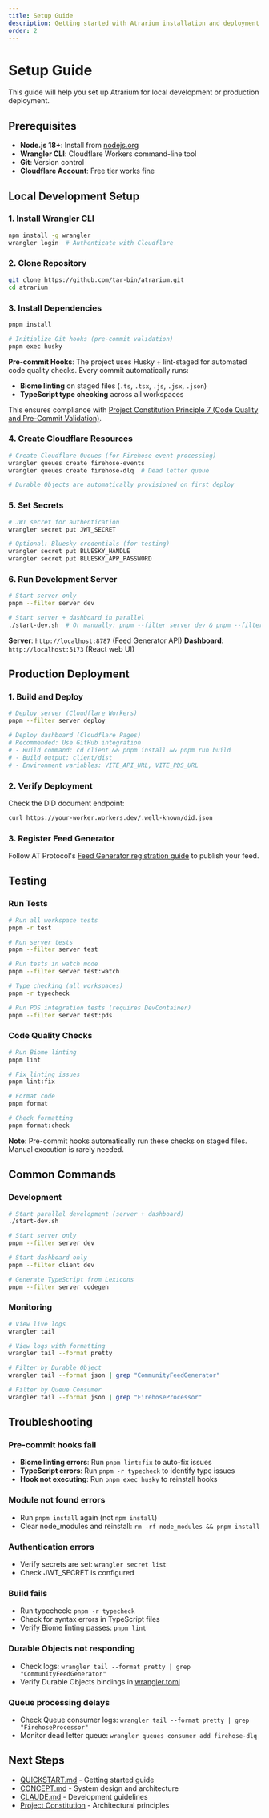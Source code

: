 ```yaml
---
title: Setup Guide
description: Getting started with Atrarium installation and deployment
order: 2
---
```


# Setup Guide

This guide will help you set up Atrarium for local development or production deployment.

## Prerequisites

- **Node.js 18+**: Install from [nodejs.org](https://nodejs.org/)
- **Wrangler CLI**: Cloudflare Workers command-line tool
- **Git**: Version control
- **Cloudflare Account**: Free tier works fine

## Local Development Setup

### 1. Install Wrangler CLI

```bash
npm install -g wrangler
wrangler login  # Authenticate with Cloudflare
```

### 2. Clone Repository

```bash
git clone https://github.com/tar-bin/atrarium.git
cd atrarium
```

### 3. Install Dependencies

```bash
pnpm install

# Initialize Git hooks (pre-commit validation)
pnpm exec husky
```

**Pre-commit Hooks**: The project uses Husky + lint-staged for automated code quality checks. Every commit automatically runs:
- **Biome linting** on staged files (`.ts`, `.tsx`, `.js`, `.jsx`, `.json`)
- **TypeScript type checking** across all workspaces

This ensures compliance with [Project Constitution Principle 7 (Code Quality and Pre-Commit Validation)](.specify/memory/constitution.md#principle-7-code-quality-and-pre-commit-validation).

### 4. Create Cloudflare Resources

```bash
# Create Cloudflare Queues (for Firehose event processing)
wrangler queues create firehose-events
wrangler queues create firehose-dlq  # Dead letter queue

# Durable Objects are automatically provisioned on first deploy
```

### 5. Set Secrets

```bash
# JWT secret for authentication
wrangler secret put JWT_SECRET

# Optional: Bluesky credentials (for testing)
wrangler secret put BLUESKY_HANDLE
wrangler secret put BLUESKY_APP_PASSWORD
```

### 6. Run Development Server

```bash
# Start server only
pnpm --filter server dev

# Start server + dashboard in parallel
./start-dev.sh  # Or manually: pnpm --filter server dev & pnpm --filter client dev
```

**Server**: `http://localhost:8787` (Feed Generator API)
**Dashboard**: `http://localhost:5173` (React web UI)

## Production Deployment

### 1. Build and Deploy

```bash
# Deploy server (Cloudflare Workers)
pnpm --filter server deploy

# Deploy dashboard (Cloudflare Pages)
# Recommended: Use GitHub integration
# - Build command: cd client && pnpm install && pnpm run build
# - Build output: client/dist
# - Environment variables: VITE_API_URL, VITE_PDS_URL
```

### 2. Verify Deployment

Check the DID document endpoint:

```bash
curl https://your-worker.workers.dev/.well-known/did.json
```

### 3. Register Feed Generator

Follow AT Protocol's [Feed Generator registration guide](https://docs.bsky.app/docs/starter-templates/custom-feeds) to publish your feed.

## Testing

### Run Tests

```bash
# Run all workspace tests
pnpm -r test

# Run server tests
pnpm --filter server test

# Run tests in watch mode
pnpm --filter server test:watch

# Type checking (all workspaces)
pnpm -r typecheck

# Run PDS integration tests (requires DevContainer)
pnpm --filter server test:pds
```

### Code Quality Checks

```bash
# Run Biome linting
pnpm lint

# Fix linting issues
pnpm lint:fix

# Format code
pnpm format

# Check formatting
pnpm format:check
```

**Note**: Pre-commit hooks automatically run these checks on staged files. Manual execution is rarely needed.

## Common Commands

### Development

```bash
# Start parallel development (server + dashboard)
./start-dev.sh

# Start server only
pnpm --filter server dev

# Start dashboard only
pnpm --filter client dev

# Generate TypeScript from Lexicons
pnpm --filter server codegen
```

### Monitoring

```bash
# View live logs
wrangler tail

# View logs with formatting
wrangler tail --format pretty

# Filter by Durable Object
wrangler tail --format json | grep "CommunityFeedGenerator"

# Filter by Queue Consumer
wrangler tail --format json | grep "FirehoseProcessor"
```

## Troubleshooting

### Pre-commit hooks fail
- **Biome linting errors**: Run `pnpm lint:fix` to auto-fix issues
- **TypeScript errors**: Run `pnpm -r typecheck` to identify type issues
- **Hook not executing**: Run `pnpm exec husky` to reinstall hooks

### Module not found errors
- Run `pnpm install` again (not `npm install`)
- Clear node_modules and reinstall: `rm -rf node_modules && pnpm install`

### Authentication errors
- Verify secrets are set: `wrangler secret list`
- Check JWT_SECRET is configured

### Build fails
- Run typecheck: `pnpm -r typecheck`
- Check for syntax errors in TypeScript files
- Verify Biome linting passes: `pnpm lint`

### Durable Objects not responding
- Check logs: `wrangler tail --format pretty | grep "CommunityFeedGenerator"`
- Verify Durable Objects bindings in [wrangler.toml](server/wrangler.toml)

### Queue processing delays
- Check Queue consumer logs: `wrangler tail --format pretty | grep "FirehoseProcessor"`
- Monitor dead letter queue: `wrangler queues consumer add firehose-dlq`

## Next Steps

- [QUICKSTART.md](QUICKSTART.md) - Getting started guide
- [CONCEPT.md](CONCEPT.md) - System design and architecture
- [CLAUDE.md](CLAUDE.md) - Development guidelines
- [Project Constitution](.specify/memory/constitution.md) - Architectural principles
